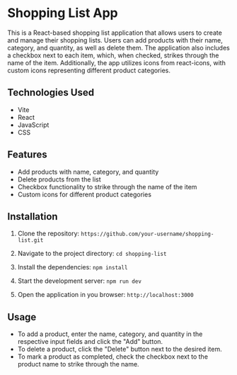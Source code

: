 # Shopping List App

This is a React-based shopping list application that allows users to create and manage their shopping lists. Users can add products with their name, category, and quantity, as well as delete them. The application also includes a checkbox next to each item, which, when checked, strikes through the name of the item. Additionally, the app utilizes icons from react-icons, with custom icons representing different product categories.

## Technologies Used

- Vite
- React
- JavaScript
- CSS

## Features

- Add products with name, category, and quantity
- Delete products from the list
- Checkbox functionality to strike through the name of the item
- Custom icons for different product categories

## Installation

1. Clone the repository:
```https://github.com/your-username/shopping-list.git```

2. Navigate to the project directory:
```cd shopping-list```

3. Install the dependencies:
```npm install```

4. Start the development server:
```npm run dev```

5. Open the application in you browser:
```http://localhost:3000```


## Usage

- To add a product, enter the name, category, and quantity in the respective input fields and click the "Add" button.
- To delete a product, click the "Delete" button next to the desired item.
- To mark a product as completed, check the checkbox next to the product name to strike through the name.

